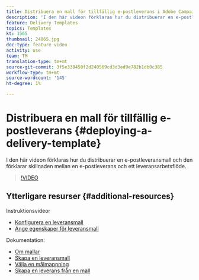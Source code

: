 ```yaml
---
title: Distribuera en mall för tillfällig e-postleverans i Adobe Campaign Classic
description: 'I den här videon förklaras hur du distribuerar en e-postleveransmall och den förklarar skillnaden mellan en e-postleverans och ett leveransarbetsflöde. '
feature: Delivery Templates
topics: Templates
kt: 1565
thumbnail: 24065.jpg
doc-type: feature video
activity: use
team: TM
translation-type: tm+mt
source-git-commit: 3f5e338450f2d240569cd3d3ed9e782b1db0c385
workflow-type: tm+mt
source-wordcount: '145'
ht-degree: 1%

---
```



# Distribuera en mall för tillfällig e-postleverans {#deploying-a-delivery-template}

I den här videon förklaras hur du distribuerar en e-postleveransmall och den förklarar skillnaden mellan en e-postleverans och ett leveransarbetsflöde.

>[!VIDEO](https://video.tv.adobe.com/v/24065?quality=12)

## Ytterligare resurser {#additional-resources}

Instruktionsvideor
* [Konfigurera en leveransmall](/help/acc/sending-messages/using-delivery-templates/configuring-a-delivery-template.md)
* [Ange egenskaper för leveransmall](/help/acc/sending-messages/using-delivery-templates/setting-delivery-template-properties.md)

Dokumentation:

* [Om mallar](https://docs.campaign.adobe.com/doc/AC/en/DLV_Using_delivery_templates_About_templates.html)
* [Skapa en leveransmall](https://docs.campaign.adobe.com/doc/AC/en/DLV_Using_delivery_templates_Creating_a_delivery_template.html)
* [Välja en målmappning](https://docs.campaign.adobe.com/doc/AC/en/DLV_Using_delivery_templates_Selecting_a_target_mapping.html)
* [Skapa en leverans från en mall](https://docs.campaign.adobe.com/doc/AC/en/DLV_Using_delivery_templates_Creating_a_delivery_from_a_template.html)
